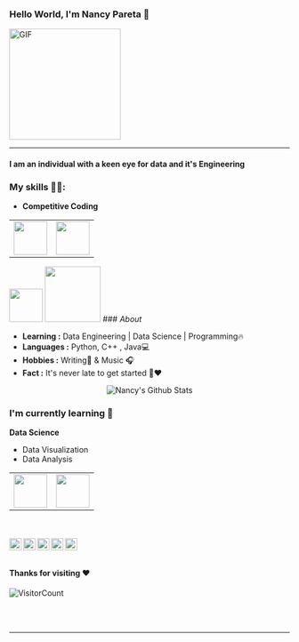 ### Hello World, I'm Nancy Pareta :purple_heart:
<img alt="GIF" src="https://media.giphy.com/media/RbDKaczqWovIugyJmW/giphy.gif" width = 200/>

-----
#### I am an individual with a keen eye for data and it's Engineering 

### My skills 👩‍💻:
- **Competitive Coding**
<table>
<tbody>
 <tr>
<td align="center" width="50%">
<img height=60px src="https://www.vectorlogo.zone/logos/python/python-ar21.svg"> 
</td>

<td align="center" width="50%">
<img height=60px src="https://upload.wikimedia.org/wikipedia/commons/1/18/ISO_C%2B%2B_Logo.svg"> 
</td>
</tr>
</tbody>
</table>



<td align="center" width="33%">
<img height=60px src="https://www.vectorlogo.zone/logos/mysql/mysql-official.svg"> 
</td>

<td align="center" width="33%">
<img height=100px src="https://www.vectorlogo.zone/logos/postgresql/postgresql-vertical.svg"> 
</td>




 </tr>
</tbody>
</table>
### <i>About</i>

-  **Learning :** Data Engineering  |  Data Science | Programming:fire:	
-  **Languages :** Python, C++ , Java💻
-  **Hobbies :**  Writing📕 & Music :headphones:
-  **Fact :** It's never late to get started 🎯:heart:

<p align="center">
  <img alt="Nancy's Github Stats" src="https://github-readme-stats.vercel.app/api?username=nancypareta&show_icons=true&theme=radical">
</p>





### I'm currently learning :open_book:

**Data Science**
  - Data Visualization
  - Data Analysis
 <table>
 <tbody>
 <tr>
<td align="center" width="50%">
<img height=60px src="https://www.vectorlogo.zone/logos/python/python-ar21.svg"> 
</td>

<td align="center" width="50%">
<img height=60px src="https://www.vectorlogo.zone/logos/r-project/r-project-icon.svg"> 
</td>
</tr>
</tbody>
</table>
    

<br> <br>
 <a href="https://twitter.com/heyiamnancy">
  <img align="left" alt="Nancy's Twitter" width="22px" src="https://cdn.jsdelivr.net/npm/simple-icons@v3/icons/twitter.svg" />
</a>
<a href="https://www.linkedin.com/in/nancy-pareta/">
  <img align="left" alt="Nancy's LinkedIn" width="22px" src="https://cdn.jsdelivr.net/npm/simple-icons@v3/icons/linkedin.svg" />
</a>
<a href="https://github.com/nancypareta">
  <img align="left" alt="Nancy's Github" width="22px" src="https://cdn.jsdelivr.net/npm/simple-icons@v3/icons/github.svg" />
</a>
<a href="https://www.instagram.com/nancy.pareta">
  <img align="left" alt="Nancy's Instagram" width="22px" src="https://cdn.jsdelivr.net/npm/simple-icons@v3/icons/instagram.svg" />
</a>
<a href="https://www.hackerrank.com/noobcoder96">
  <img align="left" alt="Nancy's Hackerrank" width="22px" src="https://cdn.jsdelivr.net/npm/simple-icons@v3/icons/hackerrank.svg" />
</a>
<br><br>

#### Thanks for visiting :heart:
![VisitorCount](https://profile-counter.glitch.me/nancypareta/count.svg)



<br>
<br>

<!--
<table>
<tbody>
 <tr>
<td align="center" width="50%">
<img height=60px src="https://www.vectorlogo.zone/logos/graphql/graphql-ar21.svg"> 
</td>
<td align="center" width="50%">
<img height=60px src="https://www.vectorlogo.zone/logos/reactjs/reactjs-ar21.svg"> 
</td>
</tr>
</tbody>
</table>
<br>
<p align="center">
  <img align="center" src="https://github-readme-stats.vercel.app/api/top-langs/?username=Shreya549&theme=radical" />
<img align="center" src="https://github-readme-stats.vercel.app/api?username=Shreya549&&show_icons=true&theme=radical" alt="My Github Stats">
</p>
<a href="https://github.com/nancypareta">
  <img align="center" src="https://github-readme-stats.vercel.app/api/top-langs/?username=nancypareta&theme=radical" />
</a>
**nancypareta/nancypareta** is a ✨ _special_ ✨ repository because its `README.md` (this file) appears on your GitHub profile.

Here are some ideas to get you started:

- 🔭 I’m currently working on ...
- 🌱 I’m currently learning ...
- 👯 I’m looking to collaborate on ...
- 🤔 I’m looking for help with ...
- 💬 Ask me about ...
- 📫 How to reach me: ...
- 😄 Pronouns: ...
- ⚡ Fun fact: ...
-->

----

